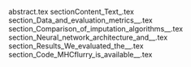 abstract.tex
sectionContent_Text_.tex
section_Data_and_evaluation_metrics__.tex
section_Comparison_of_imputation_algorithms__.tex
section_Neural_network_architecture_and__.tex
section_Results_We_evaluated_the__.tex
section_Code_MHCflurry_is_available__.tex
